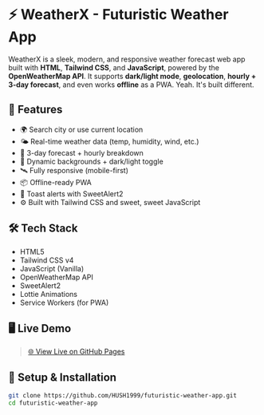 
# ⚡ WeatherX - Futuristic Weather App

WeatherX is a sleek, modern, and responsive weather forecast web app built with **HTML**, **Tailwind CSS**, and **JavaScript**, powered by the **OpenWeatherMap API**. It supports **dark/light mode**, **geolocation**, **hourly + 3-day forecast**, and even works **offline** as a PWA. Yeah. It's built different.

## 🚀 Features

- 🌍 Search city or use current location
- 🌤️ Real-time weather data (temp, humidity, wind, etc.)
- 📅 3-day forecast + hourly breakdown
- 🎨 Dynamic backgrounds + dark/light toggle
- 🛰️ Fully responsive (mobile-first)
- 📦 Offline-ready PWA
- 📣 Toast alerts with SweetAlert2
- ⚙️ Built with Tailwind CSS and sweet, sweet JavaScript

## 🛠 Tech Stack

- HTML5
- Tailwind CSS v4
- JavaScript (Vanilla)
- OpenWeatherMap API
- SweetAlert2
- Lottie Animations
- Service Workers (for PWA)

## 🖥️ Live Demo

> [🌐 View Live on GitHub Pages](https://hush1999.github.io/futuristic-weather-app/)

## 🔧 Setup & Installation

```bash
git clone https://github.com/HUSH1999/futuristic-weather-app.git
cd futuristic-weather-app

